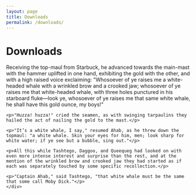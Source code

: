 ```yaml
---
layout: page
title: Downloads
permalink: /downloads/
---
```


<div class='container'>
  <div class='text-column'>
    <h1>Downloads</h1>
    <div class='body-text'>
    <p>Receiving the top-maul from Starbuck, he advanced towards the main-mast with the hammer uplifted in one hand, exhibiting the gold with the other, and with a high raised voice exclaiming: "Whosoever of ye raises me a white-headed whale with a wrinkled brow and a crooked jaw; whosoever of ye raises me that white-headed whale, with three holes punctured in his starboard fluke—look ye, whosoever of ye raises me that same white whale, he shall have this gold ounce, my boys!"</p>

    <p>"Huzza! huzza!" cried the seamen, as with swinging tarpaulins they hailed the act of nailing the gold to the mast.</p>

    <p>"It’s a white whale, I say," resumed Ahab, as he threw down the topmaul: "a white whale. Skin your eyes for him, men; look sharp for white water; if ye see but a bubble, sing out."</p>

    <p>All this while Tashtego, Daggoo, and Queequeg had looked on with even more intense interest and surprise than the rest, and at the mention of the wrinkled brow and crooked jaw they had started as if each was separately touched by some specific recollection.</p>

    <p>"Captain Ahab," said Tashtego, "that white whale must be the same that some call Moby Dick."</p>
    </div>
  </div>
  <div class='push'></div>
</div>